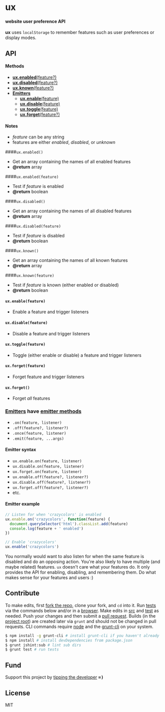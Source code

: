 # ux
#### website user preference API
<b>ux</b> uses `localStorage` to remember features such as user preferences or display modes.

## API

#### Methods

- [<b>ux.enabled</b>(feature?)](#enabled)
- [<b>ux.disabled</b>(feature?)](#disabled)
- [<b>ux.known</b>(feature?)](#known)
- <a name="emitters-group"></a>[<b>Emitters</b>](#emitters)
  - [<b>ux.enable</b>(feature)](#enable)
  - [<b>ux.disable</b>(feature)](#disable)
  - [<b>ux.toggle</b>(feature)](#toggle)
  - [<b>ux.forget</b>(feature?)](#forget)

#### Notes

- <var>feature</var> can be any string
- features are either *enabled*, *disabled*, or *unknown*

<a name="enabled"></a>
####`ux.enabled()`
- Get an array containing the names of all enabled features
- <b>@return</b> array

####`ux.enabled(feature)`
- Test if <var>feature</var> is enabled
- <b>@return</b> boolean

<a name="disabled"></a>
####`ux.disabled()`
- Get an array containing the names of all disabled features
- <b>@return</b> array

####`ux.disabled(feature)`
- Test if <var>feature</var> is disabled
- <b>@return</b> boolean

<a name="known"></a>
####`ux.known()`
- Get an array containing the names of all known features
- <b>@return</b> array

####`ux.known(feature)`
- Test if <var>feature</var> is known (either enabled or disabled)
- <b>@return</b> boolean

<a name="enable"></a>
#### `ux.enable(feature)`
- Enable a feature and trigger listeners

<a name="disable"></a>
#### `ux.disable(feature)`
- Disable a feature and trigger listeners

<a name="toggle"></a>
#### `ux.toggle(feature)`
- Toggle (either enable or disable) a feature and trigger listeners

<a name="forget"></a>
#### `ux.forget(feature)`
- Forget feature and trigger listeners

#### `ux.forget()`
- Forget *all* features

<a name="emitters"></a>
### [Emitters](#emitters-group) have [emitter methods](https://github.com/ryanve/energy/tree/0.4.0#methods)

 - `.on(feature, listener)`
 - `.off(feature?, listener?)`
 - `.once(feature, listener)`
 - `.emit(feature, ...args)`
 
#### Emitter syntax
 
 - `ux.enable.on(feature, listener)`
 - `ux.disable.on(feature, listener)`
 - `ux.forget.on(feature, listener)`
 - `ux.enable.off(feature?, listener?)`
 - `ux.disable.off(feature?, listener?)`
 - `ux.forget.off(feature?, listener?)`
 - etc.

#### Emitter example
```js
// Listen for when 'crazycolors' is enabled
ux.enable.on('crazycolors', function(feature) {
  document.querySelector('html').classList.add(feature)
  console.log(feature + ' enabled')
})

// Enable 'crazycolors'
ux.enable('crazycolors')
```

You normally would want to also listen for when the same feature is disabled and do an opposing action. You're also likely to have multiple (and maybe related) features. `ux` doesn't care what your features do. It only provides the API for enabling, disabling, and remembering them. Do what makes sense for your features and users :)

## Contribute
To make edits, first [fork the repo](https://help.github.com/articles/fork-a-repo), clone your fork, and `cd` into it. Run [tests](test) via the commands below and/or in a [browser](test/index.html). Make edits in [src](src) and [test](test) as needed. Push your changes and then submit a [pull request](https://help.github.com/articles/using-pull-requests). Builds (in the [project root](../../)) are created later via `grunt` and should not be changed in pull requests. CLI commands require [node](http://nodejs.org) and the [grunt-cli](http://gruntjs.com/getting-started) on your system.

<a name="cli"></a>
```sh
$ npm install -g grunt-cli # install grunt-cli if you haven't already
$ npm install # install devDependencies from package.json
$ grunt jshint:sub # lint sub dirs
$ grunt test # run tests
```

## Fund
Support this project by [tipping the developer](https://www.gittip.com/ryanve/) <samp><b>=)</b></samp>

## License
MIT